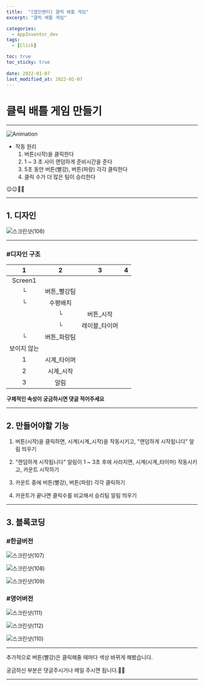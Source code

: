 ```yaml
---
title:  "[앱인벤터] 클릭 배틀 게임"
excerpt: "클릭 배틀 게임"

categories:
  - AppInventor_dev
tags:
  - [Click]

toc: true
toc_sticky: true
 
date: 2022-01-07
last_modified_at: 2022-01-07
---
```


# 클릭 배틀 게임 만들기

---  

![Animation](https://user-images.githubusercontent.com/55564114/148487058-b86b0e11-7868-4cc9-94bd-fc4bc5f910c4.gif)  

- 작동 원리
  1. 버튼(시작)을 클릭한다
  2. 1 ~ 3 초 사이 랜덤하게 준비시간을 준다
  3. 5초 동안 버튼(빨강), 버튼(파랑) 각각 클릭한다
  4. 클릭 수가 더 많은 팀이 승리한다

😉😉🥰🥰

---

## 1. 디자인

![스크린샷(106)](https://user-images.githubusercontent.com/55564114/148488153-3c27ebe9-1ce7-4841-ab7a-60d1e6b52da6.png)  

---

### #디자인 구조

| 1 | 2 | 3 | 4 | 
| :---: | :---: | :---: | :---: | 
| Screen1 |  |  |
|└|버튼_빨강팀|
|└|수평배치||
||└|버튼_시작|
||└|레이블_타이머|
|└|버튼_파랑팀|
|보이지 않는|
|1|시계_타이머|
|2|시계_시작|
|3|알림|


**구체적인 속성이 궁금하시면 댓글 적어주세요**

---

## 2. 만들어야할 기능 

1. 버튼(시작)을 클릭하면, 시계(시계_시작)을 작동시키고, "랜덤하게 시작됩니다" 알림 띄우기

2. "랜덤하게 시작됩니다" 알림이 1 ~ 3초 후에 사라지면, 시계(시계_타이머) 작동시키고, 카운트 시작하기

3. 카운트 중에 버튼(빨강), 버튼(파랑) 각각 클릭하기

4. 카운트가 끝나면 클릭수를 비교해서 승리팀 알림 띄우기

---

## 3. 블록코딩

### #한글버전
![스크린샷(107)](https://user-images.githubusercontent.com/55564114/148489199-5150ee70-fdc8-491e-ab69-12d9ea65c783.png)  

![스크린샷(108)](https://user-images.githubusercontent.com/55564114/148489305-8b5a7a3e-6e6c-4140-89ae-b0d46ee0aeb9.png)  

![스크린샷(109)](https://user-images.githubusercontent.com/55564114/148489381-a22e73d8-fec8-4849-b9a9-e8ecc23c8e9a.png)  


### #영어버전
![스크린샷(111)](https://user-images.githubusercontent.com/55564114/148489423-7fb01b64-a3c2-4be2-9255-2359ab82d202.png)  

![스크린샷(112)](https://user-images.githubusercontent.com/55564114/148489588-f1c772c0-44ab-4b01-a1a5-25d9d969af11.png)  

![스크린샷(110)](https://user-images.githubusercontent.com/55564114/148489621-08978bd1-f4f9-481c-a43a-2e018c183297.png)  


---

추가적으로 버튼(빨강)은 클릭해줄 때마다 색상 바뀌게 해봤습니다.  


궁금하신 부분은 댓글주시거나 메일 주시면 됩니다.🥰🥰  

---

